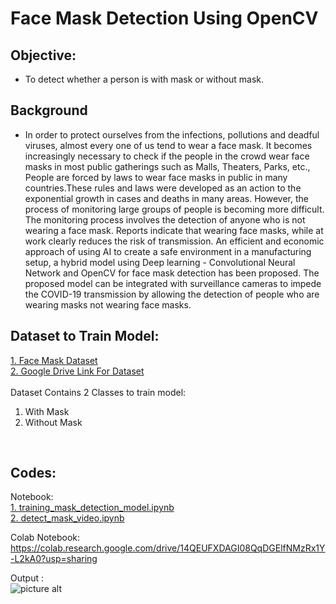 # Face Mask Detection Using OpenCV

## Objective:
- To detect whether a person is with mask or without mask.

## Background
- In order to protect ourselves from the infections, pollutions and deadful viruses, almost every one of us tend to wear a face mask. It becomes increasingly necessary to check if the people in the crowd wear face masks in most public gatherings such as Malls, Theaters, Parks, etc., People are forced by laws to wear face masks in public in many countries.These rules and laws were developed as an action to the exponential growth in cases and deaths in many areas. However, the process of monitoring large groups of people is becoming more difficult. The monitoring process involves the detection of anyone who is not wearing a face mask. Reports indicate that wearing face masks, while at work clearly reduces the risk of transmission. An efficient and economic approach of using AI to create a safe environment in a manufacturing setup, a hybrid model using Deep learning - Convolutional Neural Network and OpenCV for face mask detection has been proposed. The proposed model can be integrated with surveillance cameras to impede the COVID-19 transmission by allowing the detection of people who are wearing masks not wearing face masks.

## Dataset to Train Model:
[1. Face Mask Dataset](https://github.com/Ashish-Gore/Face-Mask-Detection-Using-OpenCV/tree/main/Face%20Mask%20dataset)<br>
[2. Google Drive Link For Dataset](https://drive.google.com/drive/folders/10sFiweLQUXqbXgkg3XdPM1kpriug5_Oc?usp=sharing)<br>
<br>
Dataset Contains 2 Classes to train model: <br>
1. With Mask
2. Without Mask
<br>

## Codes:
Notebook: <br>
[1. training_mask_detection_model.ipynb](https://github.com/Ashish-Gore/Face-Mask-Detection-Using-OpenCV/blob/main/1.%20training_mask_detection_model.ipynb)<br>
[2. detect_mask_video.ipynb](https://github.com/Ashish-Gore/Face-Mask-Detection-Using-OpenCV/blob/main/2.%20detect_mask_video.ipynb)<br>

Colab Notebook: https://colab.research.google.com/drive/14QEUFXDAGI08QqDGElfNMzRx1Y-L2kA0?usp=sharing

Output :<br>
![picture alt](https://github.com/Ashish-Gore/Face-Mask-Detection-Using-OpenCV/blob/main/output_face%20detction.gif)

